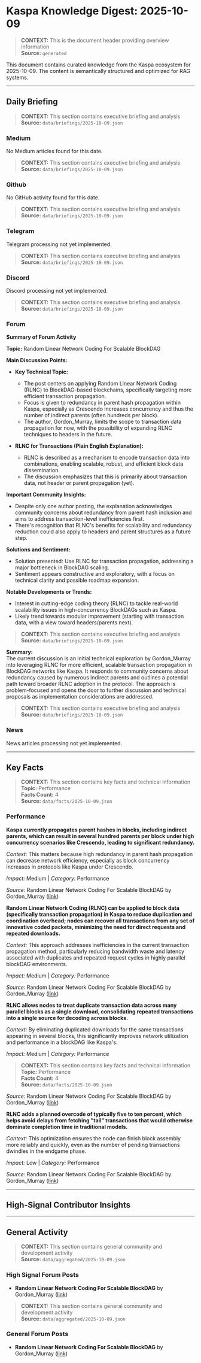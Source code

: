 # Kaspa Knowledge Digest: 2025-10-09

> **CONTEXT:** This is the document header providing overview information  
> **Source:** `generated`

This document contains curated knowledge from the Kaspa ecosystem
for 2025-10-09. The content is semantically structured and optimized
for RAG systems.

---

## Daily Briefing

> **CONTEXT:** This section contains executive briefing and analysis  
> **Source:** `data/briefings/2025-10-09.json`

### Medium

No Medium articles found for this date.

> **CONTEXT:** This section contains executive briefing and analysis  
> **Source:** `data/briefings/2025-10-09.json`

### Github

No GitHub activity found for this date.

> **CONTEXT:** This section contains executive briefing and analysis  
> **Source:** `data/briefings/2025-10-09.json`

### Telegram

Telegram processing not yet implemented.

> **CONTEXT:** This section contains executive briefing and analysis  
> **Source:** `data/briefings/2025-10-09.json`

### Discord

Discord processing not yet implemented.

> **CONTEXT:** This section contains executive briefing and analysis  
> **Source:** `data/briefings/2025-10-09.json`

### Forum

**Summary of Forum Activity**

**Topic:** Random Linear Network Coding For Scalable BlockDAG

**Main Discussion Points:**
- **Key Technical Topic:**  
  - The post centers on applying Random Linear Network Coding (RLNC) to BlockDAG-based blockchains, specifically targeting more efficient transaction propagation.
  - Focus is given to redundancy in parent hash propagation within Kaspa, especially as Crescendo increases concurrency and thus the number of indirect parents (often hundreds per block).
  - The author, Gordon_Murray, limits the scope to transaction data propagation for now, with the possibility of expanding RLNC techniques to headers in the future.

- **RLNC for Transactions (Plain English Explanation):**
  - RLNC is described as a mechanism to encode transaction data into combinations, enabling scalable, robust, and efficient block data dissemination.
  - The discussion emphasizes that this is primarily about transaction data, not header or parent propagation (yet).

**Important Community Insights:**
- Despite only one author posting, the explanation acknowledges community concerns about redundancy from parent hash inclusion and aims to address transaction-level inefficiencies first.
- There's recognition that RLNC's benefits for scalability and redundancy reduction could also apply to headers and parent structures as a future step.

**Solutions and Sentiment:**
- Solution presented: Use RLNC for transaction propagation, addressing a major bottleneck in BlockDAG scaling.
- Sentiment appears constructive and exploratory, with a focus on technical clarity and possible roadmap expansion.

**Notable Developments or Trends:**
- Interest in cutting-edge coding theory (RLNC) to tackle real-world scalability issues in high-concurrency BlockDAGs such as Kaspa.
- Likely trend towards modular improvement (starting with transaction data, with a view toward headers/parents next).

> **CONTEXT:** This section contains executive briefing and analysis  
> **Source:** `data/briefings/2025-10-09.json`

**Summary:**  
The current discussion is an initial technical exploration by Gordon_Murray into leveraging RLNC for more efficient, scalable transaction propagation in BlockDAG networks like Kaspa. It responds to community concerns about redundancy caused by numerous indirect parents and outlines a potential path toward broader RLNC adoption in the protocol. The approach is problem-focused and opens the door to further discussion and technical proposals as implementation considerations are addressed.

> **CONTEXT:** This section contains executive briefing and analysis  
> **Source:** `data/briefings/2025-10-09.json`

### News

News articles processing not yet implemented.

---

## Key Facts

> **CONTEXT:** This section contains key facts and technical information  
> **Topic:** Performance  
> **Facts Count:** 4  
> **Source:** `data/facts/2025-10-09.json`

### Performance

**Kaspa currently propagates parent hashes in blocks, including indirect parents, which can result in several hundred parents per block under high concurrency scenarios like Crescendo, leading to significant redundancy.**

*Context:* This matters because high redundancy in parent hash propagation can decrease network efficiency, especially as block concurrency increases in protocols like Kaspa under Crescendo.

*Impact:* Medium | *Category:* Performance

*Source:* Random Linear Network Coding For Scalable BlockDAG by Gordon_Murray ([link](https://research.kas.pa/t/random-linear-network-coding-for-scalable-blockdag/429/6))

**Random Linear Network Coding (RLNC) can be applied to block data (specifically transaction propagation) in Kaspa to reduce duplication and coordination overhead; nodes can recover all transactions from any set of innovative coded packets, minimizing the need for direct requests and repeated downloads.**

*Context:* This approach addresses inefficiencies in the current transaction propagation method, particularly reducing bandwidth waste and latency associated with duplicates and repeated request cycles in highly parallel blockDAG environments.

*Impact:* Medium | *Category:* Performance

*Source:* Random Linear Network Coding For Scalable BlockDAG by Gordon_Murray ([link](https://research.kas.pa/t/random-linear-network-coding-for-scalable-blockdag/429/6))

**RLNC allows nodes to treat duplicate transaction data across many parallel blocks as a single download, consolidating repeated transactions into a single source for decoding across blocks.**

*Context:* By eliminating duplicated downloads for the same transactions appearing in several blocks, this significantly improves network utilization and performance in a blockDAG like Kaspa's.

*Impact:* Medium | *Category:* Performance

> **CONTEXT:** This section contains key facts and technical information  
> **Topic:** Performance  
> **Facts Count:** 4  
> **Source:** `data/facts/2025-10-09.json`

*Source:* Random Linear Network Coding For Scalable BlockDAG by Gordon_Murray ([link](https://research.kas.pa/t/random-linear-network-coding-for-scalable-blockdag/429/6))

**RLNC adds a planned overcode of typically five to ten percent, which helps avoid delays from fetching "tail" transactions that would otherwise dominate completion time in traditional models.**

*Context:* This optimization ensures the node can finish block assembly more reliably and quickly, even as the number of pending transactions dwindles in the endgame phase.

*Impact:* Low | *Category:* Performance

*Source:* Random Linear Network Coding For Scalable BlockDAG by Gordon_Murray ([link](https://research.kas.pa/t/random-linear-network-coding-for-scalable-blockdag/429/6))

---

## High-Signal Contributor Insights



---

## General Activity

> **CONTEXT:** This section contains general community and development activity  
> **Source:** `data/aggregated/2025-10-09.json`

### High Signal Forum Posts

- **Random Linear Network Coding For Scalable BlockDAG** by Gordon_Murray ([link](https://research.kas.pa/t/random-linear-network-coding-for-scalable-blockdag/429/6))

> **CONTEXT:** This section contains general community and development activity  
> **Source:** `data/aggregated/2025-10-09.json`

### General Forum Posts

- **Random Linear Network Coding For Scalable BlockDAG** by Gordon_Murray ([link](https://research.kas.pa/t/random-linear-network-coding-for-scalable-blockdag/429/6))